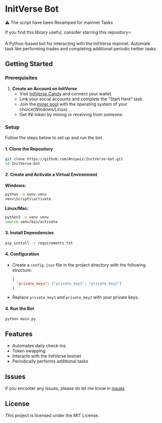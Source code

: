 # InitVerse Bot
⚠️ The script have been Revamped for mainnet Tasks

If you find this library useful, consider starring this repository⭐️

A Python-based bot for interacting with the InitVerse mainnet. Automate task like performing trades and completing additional periodic twitter tasks.

## Getting Started

### Prerequisites

1. **Create an Account on InitVerse**
   - Visit [InitVerse Candy](https://candy.inichain.com/) and connect your wallet.
   - Link your social accounts and complete the "Start Here" task.
   - Join the [miner pool](https://inichain.gitbook.io/initverseinichain/inichain/mining-mainnet) with the operating system of your choice(Windows/Linux).
   - Get INI token by mining or receiving from someone.

### Setup

Follow the steps below to set up and run the bot.

#### 1. Clone the Repository
```bash
git clone https://github.com/Anzywiz/InitVerse-bot.git
cd InitVerse-bot
```

#### 2. Create and Activate a Virtual Environment

**Windows:**
```bash
python -m venv venv
venv\Scripts\activate
```

**Linux/Mac:**
```bash
python3 -m venv venv
source venv/bin/activate
```

#### 3. Install Dependencies
```bash
pip install -r requirements.txt
```

#### 4. Configuration
   - Create a `config.json` file in the project directory with the following structure:
     ```json
     {
       "private_keys": ["private_key1", "private_key2"]
     }
     ```
   - Replace `private_key1` and `private_key2` with your private keys.

#### 4. Run the Bot
```bash
python main.py
```

## Features

- Automates daily check-ins
- Token swapping
- Interacts with the InitVerse testnet
- Periodically performs additional tasks

## Issues
If you enconter any issues, please do let me know in [issues]()

## License

This project is licensed under the MIT License.
